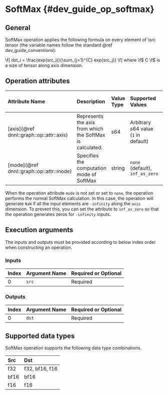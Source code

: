 SoftMax {#dev_guide_op_softmax}
===============================

## General

SoftMax operation applies the following formula on every element of \src tensor
(the variable names follow the standard @ref dev_guide_conventions):

\f[ dst_i = \frac{exp(src_i)}{\sum_{j=1}^{C} exp(src_j)} \f]
where \f$ C \f$ is a size of tensor along axis dimension.

## Operation attributes

| Attribute Name                           | Description                                               | Value Type | Supported Values                     | Required or Optional |
|:-----------------------------------------|:----------------------------------------------------------|:-----------|:-------------------------------------|:---------------------|
| [axis](@ref dnnl::graph::op::attr::axis) | Represents the axis from which the SoftMax is calculated. | s64        | Arbitrary s64 value (`1` in default) | Optional             |
| [mode](@ref dnnl::graph::op::attr::mode) | Specifies the computation mode of SoftMax                 | string     | `none` (default), `inf_as_zero`      | Optional             |

When the operation attribute `mode` is not set or set to `none`, the operation
performs the normal SoftMax calculation. In this case, the operation will
generate `NaN` if all the input elements are `-infinity` along the `axis`
dimension. To prevent this, you can set the attribute to `inf_as_zero` so that
the operation generates zeros for `-infinity` inputs. 

## Execution arguments

The inputs and outputs must be provided according to below index order when
constructing an operation.

### Inputs

| Index | Argument Name | Required or Optional |
|:------|:--------------|:---------------------|
| 0     | `src`         | Required             |

### Outputs

| Index | Argument Name | Required or Optional |
|:------|:--------------|:---------------------|
| 0     | `dst`         | Required             |

## Supported data types

SoftMax operation supports the following data type combinations.

| Src  | Dst             |
|:-----|:----------------|
| f32  | f32, bf16, f16  |
| bf16 | bf16            |
| f16  | f16             |
